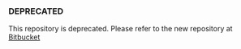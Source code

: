 ### DEPRECATED

This repository is deprecated. Please refer to the new repository at [Bitbucket](https://bitbucket.org/pygo-dev/pygo0101-website/)
